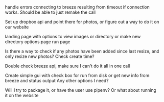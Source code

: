 handle errors connecting to breeze resulting from timeout if connection works. Should be able to just remake the call

Set up dropbox api and point there for photos, or figure out a way to do it on our website

landing page with options to view images or directory or make new directory
options page
run page


Is there a way to check if any photos have been added since last resize, and only resize new photos? Check create time?

Double check breeze api, make sure I can't do it all in one call

Create simple gui with check box for run from disk or get new info from breeze and status output
Any other options I need?

Will I try to package it, or have the user use pipenv? Or what about running it on the website
